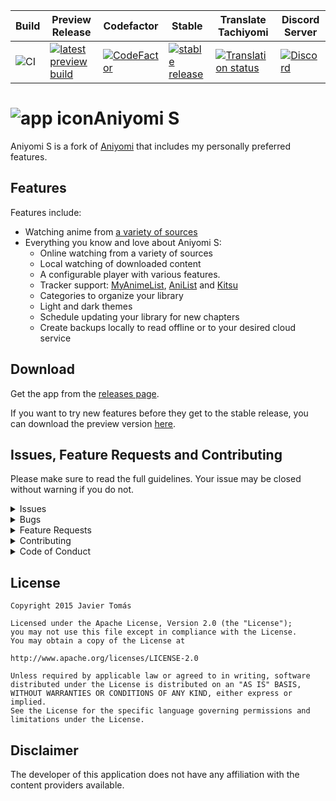 | Build | Preview Release | Codefactor | Stable | Translate Tachiyomi | Discord Server |
|-------|-----------|-------|----------|------------|---------|
| ![CI](https://github.com/jmir1/aniyomi/workflows/CI/badge.svg?branch=master&event=push) | [![latest preview build](https://img.shields.io/github/v/release/jmir1/aniyomi-preview.svg?maxAge=3600&label=download)](https://github.com/jmir1/aniyomi-preview/releases) | [![CodeFactor](https://www.codefactor.io/repository/github/jmir1/aniyomi/badge)](https://www.codefactor.io/repository/github/senjou69/aniyomi-s) | [![stable release](https://img.shields.io/github/release/jmir1/aniyomi.svg?maxAge=3600&label=download)](https://github.com/senjou69/Aniyomi-S/releases) | [![Translation status](https://hosted.weblate.org/widgets/tachiyomi/-/svg-badge.svg)](https://hosted.weblate.org/engage/tachiyomi/?utm_source=widget) | [![Discord](https://img.shields.io/discord/841701076242530374?label=discord&labelColor=7289da&color=2c2f33&style=flat)](https://discord.gg/F32UjdJZrR) |


# ![app icon](.github/readme-images/app-icon.png)Aniyomi S
Aniyomi S is a fork of [Aniyomi](https://github.com/jmir1/aniyomi) that includes my personally preferred features.

## Features

Features include:
* Watching anime from [a variety of sources](https://github.com/jmir1/aniyomi-extensions)
* Everything you know and love about Aniyomi S:
    * Online watching from a variety of sources
    * Local watching of downloaded content
    * A configurable player with various features.
    * Tracker support: [MyAnimeList](https://myanimelist.net/), [AniList](https://anilist.co/) and [Kitsu](https://kitsu.io/)
    * Categories to organize your library
    * Light and dark themes
    * Schedule updating your library for new chapters
    * Create backups locally to read offline or to your desired cloud service

## Download
Get the app from the [releases page](https://github.com/senjou69/Aniyomi-S/releases).

If you want to try new features before they get to the stable release, you can download the preview version [here](https://github.com/jmir1/aniyomi-preview/releases).

## Issues, Feature Requests and Contributing

Please make sure to read the full guidelines. Your issue may be closed without warning if you do not.

<details><summary>Issues</summary>

1. **Before reporting a new issue, take a look at the already opened [issues](https://github.com/jmir1/aniyomi/issues).**
2. If you are unsure, ask here: [![Discord](https://img.shields.io/discord/841701076242530374?label=discord&labelColor=7289da&color=2c2f33&style=flat)](https://discord.gg/F32UjdJZrR)

</details>

<details><summary>Bugs</summary>

* Include version (More → About → Version)
 * If not latest, try updating, it may have already been solved
 * Preview version is equal to the number of commits as seen in the main page
* Include steps to reproduce (if not obvious from description)
* Include screenshot (if needed)
* If it could be device-dependent, try reproducing on another device (if possible)
* Don't group unrelated requests into one issue

DO: https://github.com/tachiyomiorg/tachiyomi/issues/24 https://github.com/tachiyomiorg/tachiyomi/issues/71

DON'T: https://github.com/tachiyomiorg/tachiyomi/issues/75

</details>

<details><summary>Feature Requests</summary>

* Write a detailed issue, explaining what it should do or how. Avoid writing just "like X app does"
* Include screenshot (if needed)

Source requests should be created at https://github.com/jmir1/aniyomi-extensions, they do not belong in this repository.
</details>

<details><summary>Contributing</summary>

See [CONTRIBUTING.md](./CONTRIBUTING.md).
</details>

<details><summary>Code of Conduct</summary>

See [CODE_OF_CONDUCT.md](./CODE_OF_CONDUCT.md).
</details>


## License

    Copyright 2015 Javier Tomás

    Licensed under the Apache License, Version 2.0 (the "License");
    you may not use this file except in compliance with the License.
    You may obtain a copy of the License at

    http://www.apache.org/licenses/LICENSE-2.0

    Unless required by applicable law or agreed to in writing, software
    distributed under the License is distributed on an "AS IS" BASIS,
    WITHOUT WARRANTIES OR CONDITIONS OF ANY KIND, either express or implied.
    See the License for the specific language governing permissions and
    limitations under the License.

## Disclaimer

The developer of this application does not have any affiliation with the content providers available.
